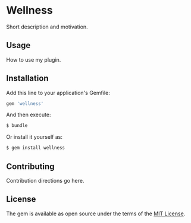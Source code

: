 # Wellness
Short description and motivation.

## Usage
How to use my plugin.

## Installation
Add this line to your application's Gemfile:

```ruby
gem 'wellness'
```

And then execute:
```bash
$ bundle
```

Or install it yourself as:
```bash
$ gem install wellness
```

## Contributing
Contribution directions go here.

## License
The gem is available as open source under the terms of the [MIT License](https://opensource.org/licenses/MIT).
